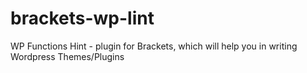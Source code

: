 brackets-wp-lint
================

WP Functions Hint - plugin for Brackets, which will help you in writing Wordpress Themes/Plugins
